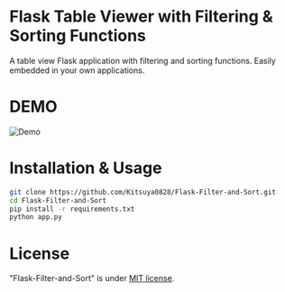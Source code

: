 # Flask Table Viewer with Filtering & Sorting Functions
A table view Flask application with filtering and sorting functions. Easily embedded in your own applications.

# DEMO
![Demo](./images/view.gif)

# Installation & Usage
```bash
git clone https://github.com/Kitsuya0828/Flask-Filter-and-Sort.git
cd Flask-Filter-and-Sort
pip install -r requirements.txt
python app.py
```

# License
"Flask-Filter-and-Sort" is under [MIT license](https://en.wikipedia.org/wiki/MIT_License).